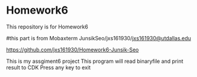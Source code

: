 # Homework6
This repository is for Homework6

#this part is from Mobaxterm JunsikSeo/jxs161930/jxs161930@utdallas.edu

https://github.com/jxs161930/Homework6-Junsik-Seo

This is my assgiment6 project This program will read binaryfile and print result to CDK Press any key to exit
